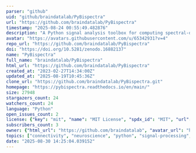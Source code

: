 ```yaml
---
parser: "github"
uid: "github/braindatalab/PyBispectra"
url: "https://github.com/braindatalab/PyBispectra"
timestamp: "2025-08-24 00:55:49.482876"
description: "A Python signal analysis toolbox for computing spectral-domain interactions using the bispectrum."
avatar: "https://avatars.githubusercontent.com/u/65342931?v=4"
repo_url: "https://github.com/braindatalab/PyBispectra"
doi: "https://doi.org/10.5281/zenodo.16882137"
name: "PyBispectra"
full_name: "braindatalab/PyBispectra"
html_url: "https://github.com/braindatalab/PyBispectra"
created_at: "2023-02-27T14:34:00Z"
updated_at: "2025-08-19T10:45:36Z"
clone_url: "https://github.com/braindatalab/PyBispectra.git"
homepage: "https://pybispectra.readthedocs.io/en/main/"
size: 27948
stargazers_count: 24
watchers_count: 24
language: "Python"
open_issues_count: 2
license: {"key": "mit", "name": "MIT License", "spdx_id": "MIT", "url": "https://api.github.com/licenses/mit", "node_id": "MDc6TGljZW5zZTEz"}
subscribers_count: 3
owner: {"html_url": "https://github.com/braindatalab", "avatar_url": "https://avatars.githubusercontent.com/u/65342931?v=4", "login": "braindatalab", "type": "Organization"}
topics: ["connectivity", "neuroscience", "python", "signal-processing", "spectral-analysis", "bicoherence", "bispectrum", "cross-frequency-coupling", "phase-amplitude-coupling", "time-delay-estimation", "amplitude-amplitude-coupling", "phase-phase-coupling", "waveform", "waveshape", "non-sinusoidal", "ssd", "hpmax", "spatiospectral"]
date: "2025-08-30 14:25:04.039152"
---
```

